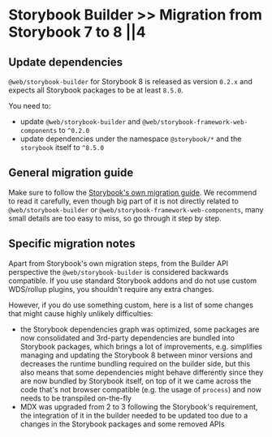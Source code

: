 # Storybook Builder >> Migration from Storybook 7 to 8 ||4

## Update dependencies

`@web/storybook-builder` for Storybook 8 is released as version `0.2.x` and expects all Storybook packages to be at least `8.5.0`.

You need to:

- update `@web/storybook-builder` and `@web/storybook-framework-web-components` to `^0.2.0`
- update dependencies under the namespace `@storybook/*` and the `storybook` itself to `^8.5.0`

## General migration guide

Make sure to follow the [Storybook's own migration guide](https://storybook.js.org/docs/migration-guide).
We recommend to read it carefully, even though big part of it is not directly related to `@web/storybook-builder` or `@web/storybook-framework-web-components`, many small details are too easy to miss, so go through it step by step.

## Specific migration notes

Apart from Storybook's own migration steps, from the Builder API perspective the `@web/storybook-builder` is considered backwards compatible.
If you use standard Storybook addons and do not use custom WDS/rollup plugins, you shouldn't require any extra changes.

However, if you do use something custom, here is a list of some changes that might cause highly unlikely difficulties:

- the Storybook dependencies graph was optimized, some packages are now consolidated and 3rd-party dependencies are bundled into Storybook packages, which brings a lot of improvements, e.g. simplifies managing and updating the Storybook 8 between minor versions and decreases the runtime bundling required on the builder side, but this also means that some dependencies might behave differently since they are now bundled by Storybook itself, on top of it we came across the code that's not browser compatible (e.g. the usage of `process`) and now needs to be transpiled on-the-fly
- MDX was upgraded from 2 to 3 following the Storybook's requirement, the integration of it in the builder needed to be updated too due to a changes in the Storybook packages and some removed APIs
